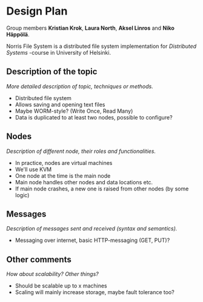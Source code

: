 # Design Plan

Group members **Kristian Krok**, **Laura North**, **Aksel Linros** and **Niko Häppölä**.

Norris File System is a distributed file system implementation for *Distributed Systems* -course in University of Helsinki.

## Description of the topic

*More detailed description of topic, techniques or methods.*

- Distributed file system
- Allows saving and opening text files
- Maybe WORM-style? (Write Once, Read Many)
- Data is duplicated to at least two nodes, possible to configure?

## Nodes

*Description of different node, their roles and functionalities.*

- In practice, nodes are virtual machines
- We'll use KVM
- One node at the time is the main node
- Main node handles other nodes and data locations etc.
- If main node crashes, a new one is raised from other nodes (by some logic)

## Messages

*Description of messages sent and received (syntax and semantics).*

- Messaging over internet, basic HTTP-messaging (GET, PUT)?

## Other comments

*How about scalability? Other things?*

- Should be scalable up to x machines
- Scaling will mainly increase storage, maybe fault tolerance too?